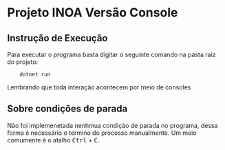 
# Projeto INOA Versão Console



## Instrução de Execução

Para executar o programa basta digitar o seguinte comando na pasta raiz do projeto:

```
    dotnet run
```

Lembrando que toda interação acontecem por meio de consoles


## Sobre condições de parada

Não foi implemenetada nenhmua condição de parada no programa, dessa forma é necessário o termino do processo manualmente. Um meio comumente é o atalho <kbd>Ctrl</kbd> + <kbd>C</kbd>.